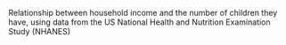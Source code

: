 Relationship between household income and the number of children they have, using data from the US National Health and Nutrition Examination Study (NHANES)

